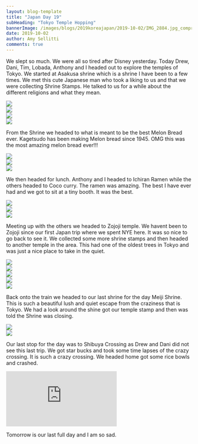 ```yaml
---
layout: blog-template
title: "Japan Day 19"
subHeading: "Tokyo Temple Hopping"
bannerImage: /images/blogs/2019koreajapan/2019-10-02/IMG_2884.jpg_compressed.JPEG
date: 2019-10-02
author: Amy Sellitti
comments: true
---
```


We slept so much. We were all so tired after Disney yesterday. Today Drew, Dani, Tim, Lobada, Anthony and I headed out to explore the temples of Tokyo. We started at Asakusa shrine which is a shrine I have been to a few times. We met this cute Japanese man who took a liking to us and that we were collecting Shrine Stamps. He talked to us for a while about the different religions and what they mean.

<div class="center-image"><img src="/images/blogs/2019koreajapan/2019-10-02/IMG_2830.jpg_compressed.JPEG"/></div>
<div class="center-image"><img src="/images/blogs/2019koreajapan/2019-10-02/IMG_2834.jpg_compressed.JPEG"/></div>
<div class="center-image"><img src="/images/blogs/2019koreajapan/2019-10-02/IMG_2839.jpg_compressed.JPEG"/></div>
<div class="center-image"><img src="/images/blogs/2019koreajapan/2019-10-02/IMG_2845.jpg_compressed.JPEG"/></div>

From the Shrine we headed to what is meant to be the best Melon Bread ever. Kagetsudo has been making Melon bread since 1945. OMG this was the most amazing melon bread ever!!!

<div class="center-image"><img src="/images/blogs/2019koreajapan/2019-10-02/IMG_2840.jpg_compressed.JPEG"/></div>
<div class="center-image"><img src="/images/blogs/2019koreajapan/2019-10-02/IMG_2842.jpg_compressed.JPEG"/></div>
<div class="center-image"><img src="/images/blogs/2019koreajapan/2019-10-02/IMG_2841.jpg_compressed.JPEG"/></div>

We then headed for lunch. Anthony and I headed to Ichiran Ramen while the others headed to Coco curry. The ramen was amazing. The best I have ever had and we got to sit at a tiny booth. It was the best.

<div class="center-image"><img src="/images/blogs/2019koreajapan/2019-10-02/IMG_2855.jpg_compressed.JPEG"/></div>
<div class="center-image"><img src="/images/blogs/2019koreajapan/2019-10-02/IMG_20191002_130933.jpg_compressed.JPEG"/></div>
<div class="center-image"><img src="/images/blogs/2019koreajapan/2019-10-02/IMG_20191002_131317.jpg_compressed.JPEG"/></div>

Meeting up with the others we headed to Zojoji temple. We havent been to Zojoji since our first Japan trip where we spent NYE here. It was so nice to go back to see it. We collected some more shrine stamps and then headed to another temple in the area. This had one of the oldest trees in Tokyo and was just a nice place to take in the quiet.

<div class="center-image"><img src="/images/blogs/2019koreajapan/2019-10-02/IMG_2871.jpg_compressed.JPEG"/></div>
<div class="center-image"><img src="/images/blogs/2019koreajapan/2019-10-02/IMG_2874.jpg_compressed.JPEG"/></div>
<div class="center-image"><img src="/images/blogs/2019koreajapan/2019-10-02/IMG_2879.jpg_compressed.JPEG"/></div>
<div class="center-image"><img src="/images/blogs/2019koreajapan/2019-10-02/IMG_2884.jpg_compressed.JPEG"/></div>
<div class="center-image"><img src="/images/blogs/2019koreajapan/2019-10-02/IMG_2890.jpg_compressed.JPEG"/></div>

Back onto the train we headed to our last shrine for the day Meiji Shrine. This is such a beautiful lush and quiet escape from the craziness that is Tokyo. We had a look around the shine got our temple stamp and then was told the Shrine was closing.

<div class="center-image"><img src="/images/blogs/2019koreajapan/2019-10-02/IMG_20191002_161730_1.jpg_compressed.JPEG"/></div>
<div class="center-image"><img src="/images/blogs/2019koreajapan/2019-10-02/IMG_20191002_163443.jpg_compressed.JPEG"/></div>

Our last stop for the day was to Shibuya Crossing as Drew and Dani did not see this last trip. We got star bucks and took some time lapses of the crazy crossing. It is such a crazy crossing. We headed home got some rice bowls and crashed.

<div class="center-video"><iframe src="https://www.youtube.com/embed/toSSpwfgxi8" frameborder="0" allow="accelerometer; autoplay; encrypted-media; gyroscope; picture-in-picture" allowfullscreen></iframe></div>

Tomorrow is our last full day and I am so sad.
